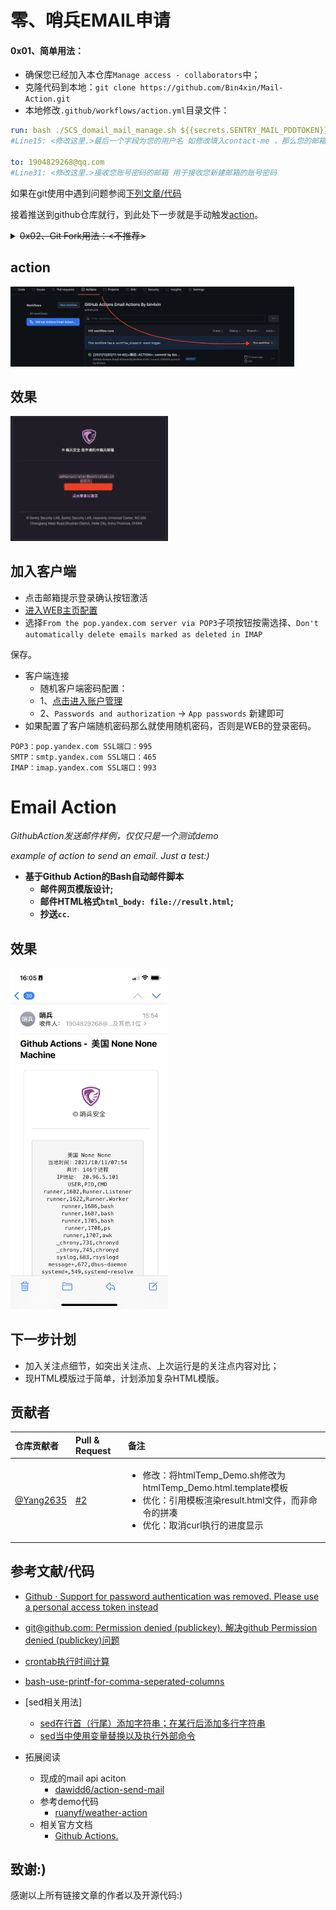 # 零、哨兵EMAIL申请

#### 0x01、简单用法：

- 确保您已经加入本仓库`Manage access - collaborators`中；
- 克隆代码到本地：`git clone https://github.com/Bin4xin/Mail-Action.git`
- 本地修改`.github/workflows/action.yml`目录文件：

```yml
run: bash ./SCS_domail_mail_manage.sh ${{secrets.SENTRY_MAIL_PDDTOKEN}} contact-me 
#Line15: <修改这里.>最后一个字段为您的用户名 如修改填入contact-me ，那么您的邮箱为contact-me@sentrylab.cn

to: 1904829268@qq.com 
#Line31: <修改这里.>接收您账号密码的邮箱 用于接收您新建邮箱的账号密码
```
如果在git使用中遇到问题参阅[下列文章/代码](#参考文献代码)

接着推送到github仓库就行，到此处下一步就是手动触发[action](#action)。

<details>
<summary><del>0x02、Git Fork用法：<不推荐></del></summary>

第一步：FORK本仓库:)

第二步：克隆代码到本地

`git clone https://github.com/${your-name}/Mail-Action.git`

第三步：切换到`SCS-1.0-dev`远程分支（远程库默认名字为origin）

`git checkout SCS-1.0-dev`

第四步：在该分支提交你的更改，然后提交

```bash
$ git add .
$ (linux & mac) git commit -m "[`date +%Y/%m/%d/%T`]<调试::ACTION>: commit by `git config --global --list|grep user.name|awk -F"=" '{print $2}'`"
> (推荐windows Git Bash) git commit -m "[`date +%Y/%m/%d/%T`]<测试::GitBash on MSWin>: commit by `git config --global --list|grep user.name|awk -F"=" '{print $2}'`"
#[SCS-1.0-dev bfc8df8] [2021/12/07/13:59:59]<测试::GitBash on MSWin>: commit by sentryCyberSec

$ git push origin SCS-1.0-dev
```

第五步：推送本地分支到自己的fork库

```bash
git remote add upstream git@github.com:sentryCyberSec/Mail-Action.git

git fetch origin
git merge SCS-1.0-dev
git push upstream SCS-1.0-dev
```

第六步：点击上面的`pull request`就可以推送请求了，确认无误后填写`pull request`的标题和具体内容，点击`create pull request`绿色按钮推送合并即可。

</details>

## action

<img src="/assets/截屏2021-12-02 下午10.09.56.png" width="90%" height="90%">

## 效果

<img src="/assets/截屏2021-12-02 下午10.13.02.png" width="50%" height="50%">

## 加入客户端

- 点击邮箱提示登录确认按钮激活
- [进入WEB主页配置](https://mail.yandex.com/?dpda=yes#setup/client)
- 选择`From the pop.yandex.com server via POP3`子项按钮按需选择、`Don't automatically delete emails marked as deleted in IMAP`

保存。

- 客户端连接
	- 随机客户端密码配置：
	- 1、[点击进入账户管理](https://passport.yandex.com/profile/)
	- 2、`Passwords and authorization` -> `App passwords` 新建即可
- 如果配置了客户端随机密码那么就使用随机密码，否则是WEB的登录密码。

```
POP3：pop.yandex.com SSL端口：995
SMTP：smtp.yandex.com SSL端口：465
IMAP：imap.yandex.com SSL端口：993
```

# Email Action

*GithubAction发送邮件样例，仅仅只是一个测试demo*

*example of action to send an email. Just a test:)*

- **基于Github Action的Bash自动邮件脚本**
	- **邮件网页模版设计;**
	- **邮件HTML格式`html_body: file://result.html`;**
	- **抄送`cc`.**

## 效果

<img src="/assets/IMG_E169327EB634-1.jpeg" width="50%" height="50%">

## 下一步计划

- 加入关注点细节，如突出关注点、上次运行是的关注点内容对比；
- 现HTML模版过于简单，计划添加复杂HTML模版。


## 贡献者

| 仓库贡献者 | Pull & Request | 备注 |
| :--- | :--- | :--- |
| [@Yang2635 ](https://github.com/Yang2635) | [#2](https://github.com/Bin4xin/Mail-Action/pull/2) | <ul><li>修改：将htmlTemp_Demo.sh修改为htmlTemp_Demo.html.template模板</li><li>优化：引用模板渲染result.html文件，而非命令的拼凑</li><li>优化：取消curl执行的进度显示</li></ul> |

## 参考文献/代码

- [Github · Support for password authentication was removed. Please use a personal access token instead](https://stackoverflow.com/questions/68775869/support-for-password-authentication-was-removed-please-use-a-personal-access-to)
- [git@github.com: Permission denied (publickey). 解决github Permission denied (publickey)问题](https://www.jianshu.com/p/f22d02c7d943)
- [crontab执行时间计算](https://tool.lu/crontab/)
- [bash-use-printf-for-comma-seperated-columns](https://stackoverflow.com/questions/51578299/bash-use-printf-for-comma-seperated-columns)
- [sed相关用法]
	- [sed在行首（行尾）添加字符串；在某行后添加多行字符串](https://blog.csdn.net/qianlong4526888/article/details/8669935)
	- [sed当中使用变量替换以及执行外部命令](https://blog.csdn.net/linwhwylb/article/details/7184748)

- 拓展阅读
	- 现成的mail api aciton
		- [dawidd6/action-send-mail](https://github.com/dawidd6/action-send-mail)
	- 参考demo代码
		- [ruanyf/weather-action](https://github.com/ruanyf/weather-action)
	- 相关官方文档
		- [Github Actions.](https://github.com/features/actions)

## 致谢:)

感谢以上所有链接文章的作者以及开源代码:)
